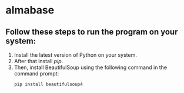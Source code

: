 # almabase
<h2>Follow these steps to run the program on your system:</h2>

 1. Install the latest version of Python on your system.
 2. After that install *pip*.
 3. Then, install BeautifulSoup using the following command in the command prompt:
    ```
    pip install beautifulsoup4
    ```
